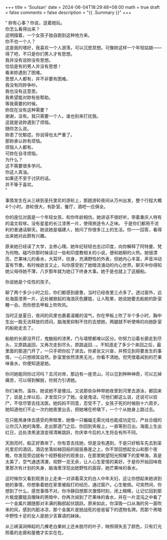 +++
title = 'Soulsan'
date = 2024-06-04T18:29:48+08:00
math = true
draft = false
comments = false
description = "{{ .Summary }}"
+++

“
  妳有心事？你说，逗着她玩。<br>
  你怎么看得出来？<br>
  这明摆着，一个女孩子独自跑到这种地方来。<br>
  你不也一个人？<br>
  这是我的嗜好，我喜欢一个人游荡，可以沉思冥想。可像妳这样一个年轻姑娘——<br>
  得了吧，不只是你们男人才有思想。<br>
  我并没有说妳没有思想。<br>
  恰恰是有的男人并没有思想！<br>
  看来妳遇到了困难。<br>
  思想人人都有，并不非要有困难。<br>
  我没有同妳争吵。<br>
  我也没有这意思。<br>
  我希望能对妳有些帮助。<br>
  等我需要的时候。<br>
  妳现在没有这种需要？<br>
  谢谢，没有。我只需要一个人，谁也别来打扰我。<br>
  这就是说妳遇到了烦恼。<br>
  随你怎么说。<br>
  妳患了忧郁症。你说得也太严重了。<br>
  那妳承认妳有烦恼。<br>
  烦恼人人都有。<br>
  可妳在自寻烦恼。<br>
  为什么？<br>
  这不需要很多学问。<br>
  你这人真油。<br>
  如果还不至于讨厌的话。<br>
  并不等于喜欢。<br>
”

事情发生在从三峡到圣托里尼的游轮上，那趟游轮夜间从万州出发，整个行程大概4个小时。游轮很大，有卧室，餐厅，酒吧一应俱全。

你的座位对面是一个年轻女孩，和你年龄相仿。她讲话不很好听，带着重庆人特有的温文软嗲。没有星星的长江漆黑一片，使得旅途令人乏味。 于是你们都用不流利的普通话聊天。她说她是福建人，她问了你很多江上的生活。你一一回答，看得出来她对此颇有兴趣。

原来她已经读了大学，主修心理。她年纪轻轻也去过印度，向你解释了阿特曼、梵为何物。碰巧你那时候读过一些和印度教相关的小说，便和她聊的火热。她很漂亮，芒果味儿的香水，大耳环，纹身，充满野性的外表，但她内心丰富，声音冲动富有节奏。有时候欲言又止，叫你感受到了她暗流涌动的内心世界。聊天中你得知她父母待她不薄，八岁那年就为她订下终身大事。她于是也就上了这艘船。

你说她是个任性的孩子。

聊了两个多少小时之后，你们都感到疲惫，当时已经夜里三点多了。透过窗外，远处海面漆黑一片，近处被掀起的海浪灰色朦胧，让人眩晕，她说她要去船舱的卧室睡一会。而你想去甲板上吹吹风。

当时正是夏日，夜间的风里也裹着温暖的湿气，你在甲板上吹了半个多小时，胸中生出一股无法释放的烦闷，脑海里抑制不住的去想她，两腿就不听使唤的向她卧室的船舱走去了。

船舱的长廊没开灯，鬼魅般的漆黑，门与墙壁都难以区分。你努力沿着长廊走到尽头，又原路返回，又再次走到尽头，原路返回…。不知道走了多少个来回之后，最里面的那道门开了，一只手把你拉了进去。你紧张又兴奋，并预见到将要发生的事情，一心只想顺其自然。卧室里依然漆黑无光，你看不清她。但凭借着闻到的芒果味香水，你便知道是她。

你问她能同你过河吗？去河对岸，那边有一座灵山，可以见到种种神奇，可以忘掉痛苦，可以得到解脱，你努力引诱她。

你们亲热，温存。她说她不是傻瓜。又说那些杂种带她夜里到河里去游泳，都回来了，说是上岸以后，才发现只少了她。全是鬼话，可他们都这么说，还说可以验尸，不信尽管去找法医。她妈妈不同意，忍受不了，女孩子死的时候刚十六周岁。她知道他们不止一次约她夜里出去，把她堵在桥墩下，一个个从她身上路过去。

在只能用身体去感受的黑暗里，她像一只蝙蝠无需光线也能成功定位，严丝合缝的让你沉入她的海里。走出那道门之后，你回到夹板上，一直等到日出。海面上生出红日，远处漆黑波浪变得清晰跳跃，你庆幸今后的人生将会有所不同。

天刚亮时，船正好靠岸了，你有意去找她，但是没有遇到，于是只好租车先去到圣托里尼的酒店。酒店坐落如梯田般的层层悬崖之上，你不禁回想起文山和那个夜晚，你发现旁边就有个视野极好的观景台，在那里眺望阳光照耀下的爱琴海，真是太美了，空气通透清澈，视野一览无余，让人心生爱情的美好。于是你开始回味夜里那次有计划的失身，脑海里浮现出她野性的面容，她芒果味的香水。

这时候你又看到观景台上走来一对讲着英文的白人中年夫妇，这让你想起来她讲到她的事情，你想象着她在家里被殴打的经历，通过窗户。心生敬佩。可突然间，你想到了什么，感觉事情不对。你冷静回想那次激情时刻，闭上眼睛，让记忆回到那片极度朦胧且暧昧的黑暗中，你再次闻到了芒果味的香水，并在一片混沌之中看了一个金属片跟随那对丰满的胸部起伏跳跃。原来如此，你深吸一口从海的另一面吹来的风，感到内脏冰凉，那个金属片是她战死的爸爸留下的遗物名牌。而那个黑暗中野性十足的女人是她少言寡语的妹妹。

从三峡溪涧伸起的几棵老白果树上还未脱尽的叶子，映照得失去了颜色，只有灯光照着的走廊和屋檐才实实在在。